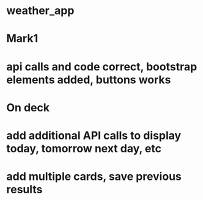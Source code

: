 # weather_app

# Mark1
# api calls and code correct, bootstrap elements added, buttons works

# On deck
# add additional API calls to display today, tomorrow next day, etc
# add multiple cards, save previous results
